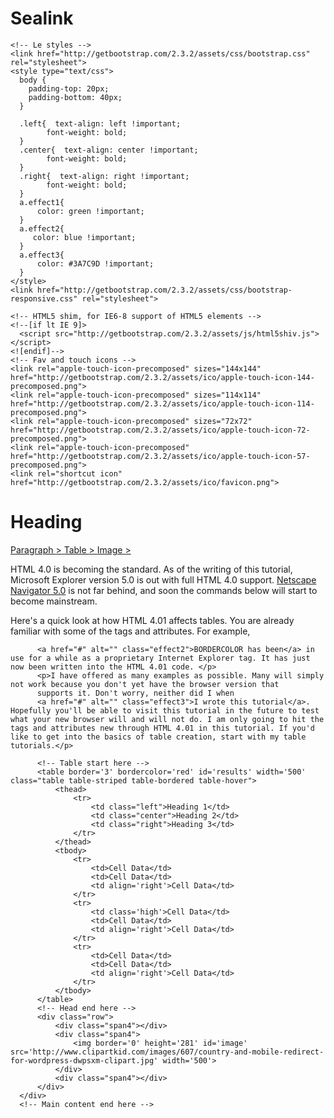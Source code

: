 # Sealink
<!DOCTYPE html>
<html lang="en">
  <!-- Head start here -->
  <head>
    <meta charset="utf-8">
    <title>Demo Page</title>
    <meta name="viewport" content="width=device-width, initial-scale=1.0">
    <meta name="description" content="">
    <meta name="author" content="">

    <!-- Le styles -->
    <link href="http://getbootstrap.com/2.3.2/assets/css/bootstrap.css" rel="stylesheet">
    <style type="text/css">
      body {
        padding-top: 20px;
        padding-bottom: 40px;
      }
  
      .left{  text-align: left !important;
            font-weight: bold;
      }
      .center{  text-align: center !important;
            font-weight: bold;
      }
      .right{  text-align: right !important;
            font-weight: bold;
      }
      a.effect1{
          color: green !important;
      }
      a.effect2{
         color: blue !important;
      }
      a.effect3{
          color: #3A7C9D !important;
      }
    </style>
    <link href="http://getbootstrap.com/2.3.2/assets/css/bootstrap-responsive.css" rel="stylesheet">

    <!-- HTML5 shim, for IE6-8 support of HTML5 elements -->
    <!--[if lt IE 9]>
      <script src="http://getbootstrap.com/2.3.2/assets/js/html5shiv.js"></script>
    <![endif]-->
    <!-- Fav and touch icons -->
    <link rel="apple-touch-icon-precomposed" sizes="144x144" href="http://getbootstrap.com/2.3.2/assets/ico/apple-touch-icon-144-precomposed.png">
    <link rel="apple-touch-icon-precomposed" sizes="114x114" href="http://getbootstrap.com/2.3.2/assets/ico/apple-touch-icon-114-precomposed.png">
    <link rel="apple-touch-icon-precomposed" sizes="72x72" href="http://getbootstrap.com/2.3.2/assets/ico/apple-touch-icon-72-precomposed.png">
    <link rel="apple-touch-icon-precomposed" href="http://getbootstrap.com/2.3.2/assets/ico/apple-touch-icon-57-precomposed.png">
    <link rel="shortcut icon" href="http://getbootstrap.com/2.3.2/assets/ico/favicon.png">
  </head>
  <!-- Head end here -->
  <!-- Body start here -->
  <body>
      <!-- Main content start here -->
      <div class="container">
          <h1>Heading</h1>
          <p>
            <a href='#'>
              <span class='textnav'>Paragraph </span><span class='carat'>></span>
            </a>
            <a href='#'>
              <span class='textnav'>Table </span><span class='carat'>></span>
            </a>
            <a href='#'>
              <span class='textnav'>Image </span><span class='carat'>></span>
            </a>
          </p>
          <p>HTML 4.0 is becoming the standard. As of the writing of this tutorial, Microsoft Explorer version 5.0 is out with full HTML 4.0 support.
          <a href="#" alt="" class="effect1">Netscape Navigator 5.0</a> is not far behind, and soon the commands below will start to become mainstream.</p>
          <p>Here's a quick look at how HTML 4.01 affects tables. You are already familiar with some of the tags and attributes. For example,
          
          <a href="#" alt="" class="effect2">BORDERCOLOR has been</a> in use for a while as a proprietary Internet Explorer tag. It has just now been written into the HTML 4.01 code. </p>
          <p>I have offered as many examples as possible. Many will simply not work because you don't yet have the browser version that
          supports it. Don't worry, neither did I when
          <a href="#" alt="" class="effect3">I wrote this tutorial</a>. Hopefully you'll be able to visit this tutorial in the future to test what your new browser will and will not do. I am only going to hit the tags and attributes new through HTML 4.01 in this tutorial. If you'd like to get into the basics of table creation, start with my table tutorials.</p>
       
          <!-- Table start here -->
          <table border='3' bordercolor='red' id='results' width='500' class="table table-striped table-bordered table-hover">
              <thead>
                  <tr>
                      <td class="left">Heading 1</td>
                      <td class="center">Heading 2</td>
                      <td class="right">Heading 3</td>
                  </tr>                  
              </thead>
              <tbody>
                  <tr>
                      <td>Cell Data</td>
                      <td>Cell Data</td>
                      <td align='right'>Cell Data</td>
                  </tr>
                  <tr>
                      <td class='high'>Cell Data</td>
                      <td>Cell Data</td>
                      <td align='right'>Cell Data</td>
                  </tr>
                  <tr>
                      <td>Cell Data</td>
                      <td>Cell Data</td>
                      <td align='right'>Cell Data</td>
                  </tr>
              </tbody>
          </table>
          <!-- Head end here -->
          <div class="row">
              <div class="span4"></div>
              <div class="span4">
                  <img border='0' height='281' id='image' src='http://www.clipartkid.com/images/607/country-and-mobile-redirect-for-wordpress-dwpsxm-clipart.jpg' width='500'>
              </div>
              <div class="span4"></div>
          </div>    
      </div>
      <!-- Main content end here -->
  </body> <!-- Body end here -->
</html> 
